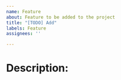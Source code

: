 ```yaml
---
name: Feature
about: Feature to be added to the project
title: "[TODO] Add"
labels: Feature
assignees: ''

---
```


# Description:
